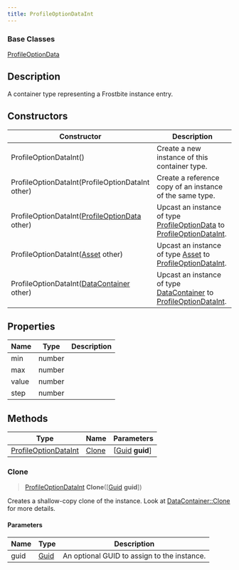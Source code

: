 ```yaml
---
title: ProfileOptionDataInt
---
```

### Base Classes

[ProfileOptionData](/vext/ref/fb/profileoptiondata/)

## Description

A container type representing a Frostbite instance entry.

## Constructors

| Constructor                                                                     | Description                                                                                                                     |
| ------------------------------------------------------------------------------- | ------------------------------------------------------------------------------------------------------------------------------- |
| ProfileOptionDataInt()                                                          | Create a new instance of this container type.                                                                                   |
| ProfileOptionDataInt(ProfileOptionDataInt other)                                | Create a reference copy of an instance of the same type.                                                                        |
| ProfileOptionDataInt([ProfileOptionData](/vext/ref/fb/profileoptiondata/) other)              | Upcast an instance of type [ProfileOptionData](/vext/ref/fb/profileoptiondata/) to [ProfileOptionDataInt](/vext/ref/fb/profileoptiondataint/).              |
| ProfileOptionDataInt([Asset](/vext/ref/fb/asset/) other)                                      | Upcast an instance of type [Asset](/vext/ref/fb/asset/) to [ProfileOptionDataInt](/vext/ref/fb/profileoptiondataint/).                                      |
| ProfileOptionDataInt([DataContainer](/vext/ref/shared/class/datacontainer) other) | Upcast an instance of type [DataContainer](/vext/ref/shared/class/datacontainer) to [ProfileOptionDataInt](/vext/ref/fb/profileoptiondataint/). |

## Properties

| Name  | Type   | Description |
| ----- | ------ | ----------- |
| min   | number |             |
| max   | number |             |
| value | number |             |
| step  | number |             |

## Methods

| Type                                         | Name            | Parameters                                     |
| -------------------------------------------- | --------------- | ---------------------------------------------- |
| [ProfileOptionDataInt](/vext/ref/fb/profileoptiondataint/) | [Clone](#clone) | \[[Guid](/vext/ref/shared/class/guid) **guid**\] |

### Clone

> [ProfileOptionDataInt](/vext/ref/fb/profileoptiondataint/) **Clone**(\[[Guid](/vext/ref/shared/class/guid) **guid**\])

Creates a shallow-copy clone of the instance. Look at [DataContainer::Clone](/vext/ref/shared/class/datacontainer#clone) for more details.

#### Parameters

| Name | Type         | Description                                 |
| ---- | ------------ | ------------------------------------------- |
| guid | [Guid](/vext/ref/shared/class/guid/) | An optional GUID to assign to the instance. |
